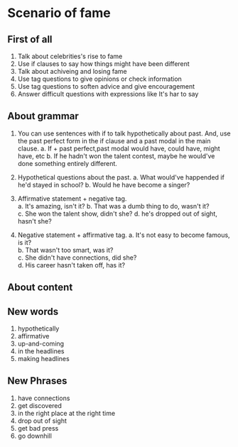 # Scenario of fame

## First of all

1. Talk about celebrities's rise to fame  
2. Use if clauses to say how things might have been different  
3. Talk about achiveing and losing fame
4. Use tag questions to give opinions or check information
5. Use tag questions to soften advice and give encouragement
6. Answer difficult questions with expressions like It's har to say  

## About grammar

1. You can use sentences with if to talk hypothetically about past. And, use the past perfect form in the if clause and a past modal in the main clause.
    a. If + past perfect,past modal would have, could have, might have, etc
    b. If he hadn't won the talent contest, maybe he would've done something entirely different.

2. Hypothetical questions about the past.
    a. What would've happended if he'd stayed in school?
    b. Would he have become a singer?

3. Affirmative statement + negative tag.  
    a. It's amazing, isn't it?
    b. That was a dumb thing to do, wasn't it?  
    c. She won the talent show, didn't she?
    d. he's dropped out of sight, hasn't she?

4. Negative statement + affirmative tag.
    a. It's not easy to become famous, is it?  
    b. That wasn't too smart, was it?  
    c. She didn't have connections, did she?  
    d. His career hasn't taken off, has it?

## About content

## New words

1. hypothetically
2. affirmative
3. up-and-coming
4. in the headlines
5. making headlines

## New Phrases

1. have connections
2. get discovered
3. in the right place at the right time  
4. drop out of sight
5. get bad press
6. go downhill
